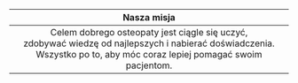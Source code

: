 |                                                                                  Nasza misja                                                                                  |
|:-----------------------------------------------------------------------------------------------------------------------------------------------------------------------------:|
| Celem dobrego osteopaty jest ciągle się uczyć,<br/>zdobywać wiedzę od najlepszych i nabierać doświadczenia.<br/>Wszystko po to, aby móc coraz lepiej pomagać swoim pacjentom. | 
